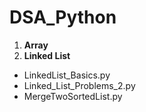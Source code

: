 # DSA_Python
1. **Array**
2. **Linked List**
- LinkedList_Basics.py
- Linked_List_Problems_2.py
- MergeTwoSortedList.py